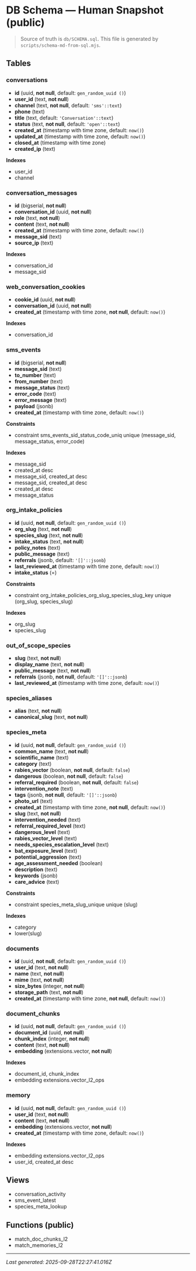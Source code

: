 # DB Schema — Human Snapshot (public)

> Source of truth is `db/SCHEMA.sql`. This file is generated by `scripts/schema-md-from-sql.mjs`.

## Tables

### conversations
- **id** (uuid, **not null**, default: `gen_random_uuid ()`)
- **user_id** (text, **not null**)
- **channel** (text, **not null**, default: `'sms'::text`)
- **phone** (text)
- **title** (text, default: `'Conversation'::text`)
- **status** (text, **not null**, default: `'open'::text`)
- **created_at** (timestamp with time zone, default: `now()`)
- **updated_at** (timestamp with time zone, default: `now()`)
- **closed_at** (timestamp with time zone)
- **created_ip** (text)

**Indexes**
- user_id
- channel

### conversation_messages
- **id** (bigserial, **not null**)
- **conversation_id** (uuid, **not null**)
- **role** (text, **not null**)
- **content** (text, **not null**)
- **created_at** (timestamp with time zone, default: `now()`)
- **message_sid** (text)
- **source_ip** (text)

**Indexes**
- conversation_id
- message_sid

### web_conversation_cookies
- **cookie_id** (uuid, **not null**)
- **conversation_id** (uuid, **not null**)
- **created_at** (timestamp with time zone, **not null**, default: `now()`)

**Indexes**
- conversation_id

### sms_events
- **id** (bigserial, **not null**)
- **message_sid** (text)
- **to_number** (text)
- **from_number** (text)
- **message_status** (text)
- **error_code** (text)
- **error_message** (text)
- **payload** (jsonb)
- **created_at** (timestamp with time zone, default: `now()`)

**Constraints**
- constraint sms_events_sid_status_code_uniq unique (message_sid, message_status, error_code)

**Indexes**
- message_sid
- created_at desc
- message_sid, created_at desc
- message_sid, created_at desc
- created_at desc
- message_status

### org_intake_policies
- **id** (uuid, **not null**, default: `gen_random_uuid ()`)
- **org_slug** (text, **not null**)
- **species_slug** (text, **not null**)
- **intake_status** (text, **not null**)
- **policy_notes** (text)
- **public_message** (text)
- **referrals** (jsonb, default: `'[]'::jsonb`)
- **last_reviewed_at** (timestamp with time zone, default: `now()`)
- **intake_status** (=)

**Constraints**
- constraint org_intake_policies_org_slug_species_slug_key unique (org_slug, species_slug)

**Indexes**
- org_slug
- species_slug

### out_of_scope_species
- **slug** (text, **not null**)
- **display_name** (text, **not null**)
- **public_message** (text, **not null**)
- **referrals** (jsonb, **not null**, default: `'[]'::jsonb`)
- **last_reviewed_at** (timestamp with time zone, default: `now()`)

### species_aliases
- **alias** (text, **not null**)
- **canonical_slug** (text, **not null**)

### species_meta
- **id** (uuid, **not null**, default: `gen_random_uuid ()`)
- **common_name** (text, **not null**)
- **scientific_name** (text)
- **category** (text)
- **rabies_vector** (boolean, **not null**, default: `false`)
- **dangerous** (boolean, **not null**, default: `false`)
- **referral_required** (boolean, **not null**, default: `false`)
- **intervention_note** (text)
- **tags** (jsonb, **not null**, default: `'[]'::jsonb`)
- **photo_url** (text)
- **created_at** (timestamp with time zone, **not null**, default: `now()`)
- **slug** (text, **not null**)
- **intervention_needed** (text)
- **referral_required_level** (text)
- **dangerous_level** (text)
- **rabies_vector_level** (text)
- **needs_species_escalation_level** (text)
- **bat_exposure_level** (text)
- **potential_aggression** (text)
- **age_assessment_needed** (boolean)
- **description** (text)
- **keywords** (jsonb)
- **care_advice** (text)

**Constraints**
- constraint species_meta_slug_unique unique (slug)

**Indexes**
- category
- lower(slug)

### documents
- **id** (uuid, **not null**, default: `gen_random_uuid ()`)
- **user_id** (text, **not null**)
- **name** (text, **not null**)
- **mime** (text, **not null**)
- **size_bytes** (integer, **not null**)
- **storage_path** (text, **not null**)
- **created_at** (timestamp with time zone, **not null**, default: `now()`)

### document_chunks
- **id** (uuid, **not null**, default: `gen_random_uuid ()`)
- **document_id** (uuid, **not null**)
- **chunk_index** (integer, **not null**)
- **content** (text, **not null**)
- **embedding** (extensions.vector, **not null**)

**Indexes**
- document_id, chunk_index
- embedding extensions.vector_l2_ops

### memory
- **id** (uuid, **not null**, default: `gen_random_uuid ()`)
- **user_id** (text, **not null**)
- **content** (text, **not null**)
- **embedding** (extensions.vector, **not null**)
- **created_at** (timestamp with time zone, default: `now()`)

**Indexes**
- embedding extensions.vector_l2_ops
- user_id, created_at desc

## Views
- conversation_activity
- sms_event_latest
- species_meta_lookup

## Functions (public)
- match_doc_chunks_l2
- match_memories_l2

---
_Last generated: 2025-09-28T22:27:41.016Z_
